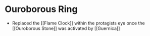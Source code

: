 # Ouroborous Ring
- Replaced the [[Flame Clock]] within the protagists eye once the [[Ouroborous Stone]] was activated by [[Guernica]]